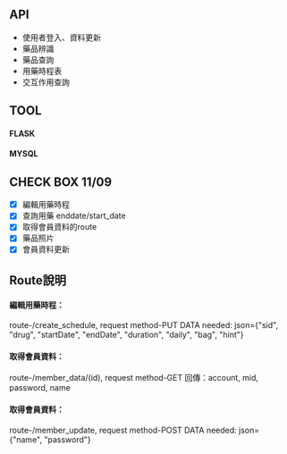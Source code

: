 

## API
* 使用者登入、資料更新
* 藥品辨識
* 藥品查詢
* 用藥時程表
* 交互作用查詢

## TOOL
#### FLASK
#### MYSQL

## CHECK BOX 11/09
- [x] 編輯用藥時程
- [X] 查詢用藥 enddate/start_date
- [x] 取得會員資料的route
- [x] 藥品照片
- [x] 會員資料更新

## Route說明
#### 編輯用藥時程：
route-/create_schedule, request method-PUT
DATA needed: json={"sid", "drug", "startDate", "endDate", "duration", "daily", "bag", "hint"}

#### 取得會員資料：
route-/member_data/(id), request method-GET
回傳：account, mid, password, name

#### 取得會員資料：
route-/member_update, request method-POST
DATA needed: json={"name", "password"}